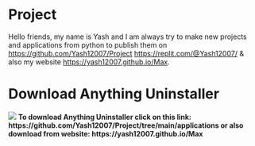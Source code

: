# Project

Hello friends, my name is Yash and I am always try to make new projects and applications from python to publish them on https://github.com/Yash12007/Project https://replit.com/@Yash12007/ & also my website https://yash12007.github.io/Max.

<h1>Download Anything Uninstaller</h1>
<img src="https://raw.githubusercontent.com/Yash12007/Max/main/Anything_Uninstaller.ico">
<b>To download Anything Uninstaller click on this link: https://github.com/Yash12007/Project/tree/main/applications or also download from website: https://yash12007.github.io/Max
